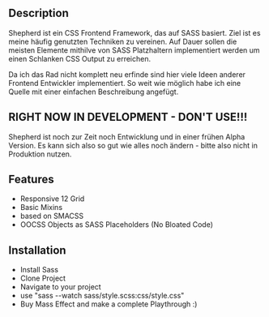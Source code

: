 ## Description
Shepherd ist ein CSS Frontend Framework, das auf SASS basiert. Ziel ist es meine häufig genutzten Techniken zu vereinen. Auf Dauer sollen die meisten Elemente mithilve von SASS Platzhaltern implementiert werden um einen Schlanken CSS Output zu erreichen.

Da ich das Rad nicht komplett neu erfinde sind hier viele Ideen anderer Frontend Entwickler implementiert. So weit wie möglich habe ich eine Quelle mit einer einfachen Beschreibung angefügt.

## RIGHT NOW IN DEVELOPMENT - DON'T USE!!!
Shepherd ist noch zur Zeit noch Entwicklung und in einer frühen Alpha Version. Es kann sich also so gut wie alles noch ändern - bitte also nicht in Produktion nutzen.

## Features
- Responsive 12 Grid
- Basic Mixins
- based on SMACSS
- OOCSS Objects as SASS Placeholders (No Bloated Code)

## Installation
- Install Sass
- Clone Project
- Navigate to your project
- use "sass --watch sass/style.scss:css/style.css"
- Buy Mass Effect and make a complete Playthrough :)
